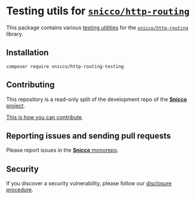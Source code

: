 # Testing utils for [`snicco/http-routing`](https://github.com/snicco/http-routing)

This package contains various [testing utilities](src) for the [`snicco/http-routing`](https://github.com/snicco/http-routing) library.

## Installation

```shell
composer require snicco/http-routing-testing
```

## Contributing

This repository is a read-only split of the development repo of the
[**Snicco** project](https://github.com/snicco/snicco).

[This is how you can contribute](https://github.com/snicco/snicco/blob/master/CONTRIBUTING.md).

## Reporting issues and sending pull requests

Please report issues in the
[**Snicco** monorepo](https://github.com/snicco/snicco/blob/master/CONTRIBUTING.md##using-the-issue-tracker).

## Security

If you discover a security vulnerability, please follow
our [disclosure procedure](https://github.com/snicco/snicco/blob/master/SECURITY.md).
